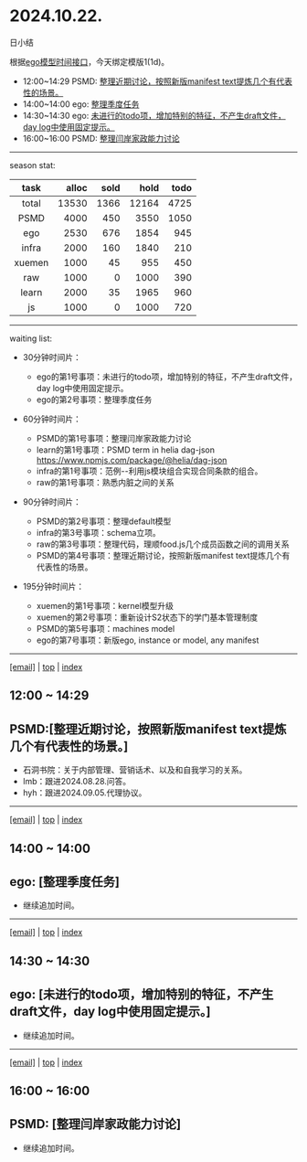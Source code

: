 # 2024.10.22.
日小结

<a id="top"></a>
根据[ego模型时间接口](https://gitee.com/hyg/blog/blob/master/timeflow.md)，今天绑定模版1(1d)。

<a id="index"></a>
- 12:00~14:29	PSMD: [整理近期讨论，按照新版manifest text提炼几个有代表性的场景。](#20241022120000)
- 14:00~14:00	ego: [整理季度任务](#20241022140000)
- 14:30~14:30	ego: [未进行的todo项，增加特别的特征，不产生draft文件，day log中使用固定提示。](#20241022143000)
- 16:00~16:00	PSMD: [整理闫岸家政能力讨论](#20241022160000)

---
season stat:

| task | alloc | sold | hold | todo |
| :---: | ---: | ---: | ---: | ---: |
| total | 13530 | 1366 | 12164 | 4725 |
| PSMD | 4000 | 450 | 3550 | 1050 |
| ego | 2530 | 676 | 1854 | 945 |
| infra | 2000 | 160 | 1840 | 210 |
| xuemen | 1000 | 45 | 955 | 450 |
| raw | 1000 | 0 | 1000 | 390 |
| learn | 2000 | 35 | 1965 | 960 |
| js | 1000 | 0 | 1000 | 720 |

---
waiting list:


- 30分钟时间片：
  - ego的第1号事项：未进行的todo项，增加特别的特征，不产生draft文件，day log中使用固定提示。
  - ego的第2号事项：整理季度任务

- 60分钟时间片：
  - PSMD的第1号事项：整理闫岸家政能力讨论
  - learn的第1号事项：PSMD term in helia dag-json https://www.npmjs.com/package/@helia/dag-json
  - infra的第1号事项：范例--利用js模块组合实现合同条款的组合。
  - raw的第1号事项：熟悉内脏之间的关系

- 90分钟时间片：
  - PSMD的第2号事项：整理default模型
  - infra的第3号事项：schema立项。
  - raw的第3号事项：整理代码，理顺food.js几个成员函数之间的调用关系
  - PSMD的第4号事项：整理近期讨论，按照新版manifest text提炼几个有代表性的场景。

- 195分钟时间片：
  - xuemen的第1号事项：kernel模型升级
  - xuemen的第2号事项：重新设计S2状态下的学门基本管理制度
  - PSMD的第5号事项：machines model
  - ego的第7号事项：新版ego, instance or model, any manifest

---
<a href="mailto:huangyg@mars22.com?subject=关于2024.10.22.[整理近期讨论，按照新版manifest text提炼几个有代表性的场景。]任务&body=日期: 2024.10.22.%0D%0A序号: 5%0D%0A手稿:../../draft/2024/10/20241022.a.md%0D%0A---请勿修改邮件主题及以上内容 从下一行开始写您的想法---%0D%0A">[email]</a> | [top](#top) | [index](#index)
<a id="20241022120000"></a>
## 12:00 ~ 14:29
## PSMD:[整理近期讨论，按照新版manifest text提炼几个有代表性的场景。]

- 石洞书院：关于内部管理、营销话术、以及和自我学习的关系。
- lmb：跟进2024.08.28.问答。
- hyh：跟进2024.09.05.代理协议。

---
<a href="mailto:huangyg@mars22.com?subject=关于2024.10.22.[整理季度任务]任务&body=日期: 2024.10.22.%0D%0A序号: 6%0D%0A手稿:../../draft/2024/10/20241022.01.md%0D%0A---请勿修改邮件主题及以上内容 从下一行开始写您的想法---%0D%0A">[email]</a> | [top](#top) | [index](#index)
<a id="20241022140000"></a>
## 14:00 ~ 14:00
## ego: [整理季度任务]

- 继续追加时间。

---
<a href="mailto:huangyg@mars22.com?subject=关于2024.10.22.[未进行的todo项，增加特别的特征，不产生draft文件，day log中使用固定提示。]任务&body=日期: 2024.10.22.%0D%0A序号: 7%0D%0A手稿:../../draft/2024/10/20241022.02.md%0D%0A---请勿修改邮件主题及以上内容 从下一行开始写您的想法---%0D%0A">[email]</a> | [top](#top) | [index](#index)
<a id="20241022143000"></a>
## 14:30 ~ 14:30
## ego: [未进行的todo项，增加特别的特征，不产生draft文件，day log中使用固定提示。]

- 继续追加时间。

---
<a href="mailto:huangyg@mars22.com?subject=关于2024.10.22.[整理闫岸家政能力讨论]任务&body=日期: 2024.10.22.%0D%0A序号: 9%0D%0A手稿:../../draft/2024/10/20241022.03.md%0D%0A---请勿修改邮件主题及以上内容 从下一行开始写您的想法---%0D%0A">[email]</a> | [top](#top) | [index](#index)
<a id="20241022160000"></a>
## 16:00 ~ 16:00
## PSMD: [整理闫岸家政能力讨论]

- 继续追加时间。
